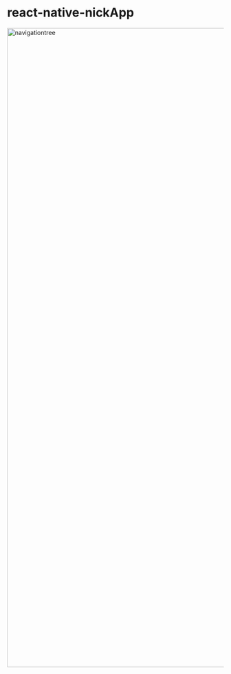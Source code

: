 # react-native-nickApp

<img width="1487" alt="navigationtree" src="https://user-images.githubusercontent.com/17190471/38543148-baba5f08-3cde-11e8-8c1b-2f149f0fc37b.png">
